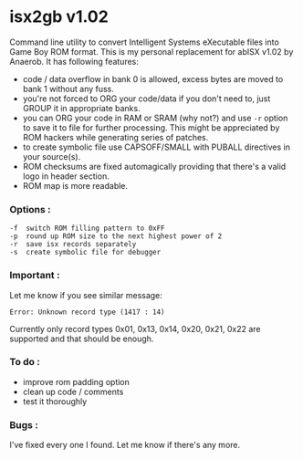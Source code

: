 # isx2gb v1.02

Command line utility to convert Intelligent Systems eXecutable files into Game Boy ROM format. This is my personal replacement for abISX v1.02 by Anaerob. It has following features:

- code / data overflow in bank 0 is allowed, excess bytes are moved to bank 1 without any fuss.
- you're not forced to ORG your code/data if you don't need to, just GROUP it in appropriate banks.
- you can ORG your code in RAM or SRAM (why not?) and use `-r` option to save it to file for further processing. This might be appreciated by ROM hackers while generating series of patches.
- to create symbolic file use CAPSOFF/SMALL with PUBALL directives in your source(s).
- ROM checksums are fixed automagically providing that there's a valid logo in header section.
- ROM map is more readable.

### Options :
```
-f  switch ROM filling pattern to 0xFF
-p  round up ROM size to the next highest power of 2
-r  save isx records separately
-s  create symbolic file for debugger
```

### Important :
Let me know if you see similar message:
```
Error: Unknown record type (1417 : 14)
```
Currently only record types 0x01, 0x13, 0x14, 0x20, 0x21, 0x22 are supported and that should be enough.

### To do :
- improve rom padding option
- clean up code / comments
- test it thoroughly

### Bugs :
I've fixed every one I found. Let me know if there's any more.
